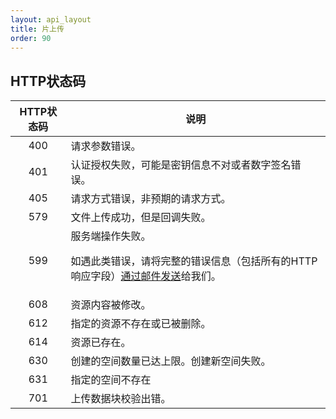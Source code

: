 ```yaml
---
layout: api_layout
title: 片上传
order: 90
---
```


<a name="codes"></a>
## HTTP状态码

HTTP状态码 | 说明
:---------:|---------
400	 | 请求参数错误。
401	 | 认证授权失败，可能是密钥信息不对或者数字签名错误。
405	 | 请求方式错误，非预期的请求方式。
579	 | 文件上传成功，但是回调失败。
599	 | 服务端操作失败。<p>如遇此类错误，请将完整的错误信息（包括所有的HTTP响应字段）[通过邮件发送](mailto:support@qiniu.com?subject=599错误日志)给我们。
608	 | 资源内容被修改。
612	 | 指定的资源不存在或已被删除。
614	 | 资源已存在。
630	 | 创建的空间数量已达上限。创建新空间失败。
631	 | 指定的空间不存在
701	 | 上传数据块校验出错。
